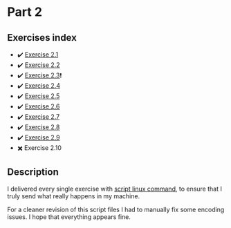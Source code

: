# Part 2

## Exercises index

- :heavy_check_mark: [Exercise 2.1](https://github.com/srpepperoni/devOpsWithDocker/tree/master/part_2/exercise_2-1)
- :heavy_check_mark: [Exercise 2.2](https://github.com/srpepperoni/devOpsWithDocker/tree/master/part_2/exercise_2-2)
- :heavy_check_mark: [Exercise 2.3](https://github.com/srpepperoni/devOpsWithDocker/tree/master/part_2/exercise_2-3):heavy_exclamation_mark:
- :heavy_check_mark: [Exercise 2.4](https://github.com/srpepperoni/devOpsWithDocker/tree/master/part_2/exercise_2-4)
- :heavy_check_mark: [Exercise 2.5](https://github.com/srpepperoni/devOpsWithDocker/tree/master/part_2/exercise_2-5)
- :heavy_check_mark: [Exercise 2.6](https://github.com/srpepperoni/devOpsWithDocker/tree/master/part_2/exercise_2-6)
- :heavy_check_mark: [Exercise 2.7](https://github.com/srpepperoni/devOpsWithDocker/tree/master/part_2/exercise_2-7)
- :heavy_check_mark: [Exercise 2.8](https://github.com/srpepperoni/devOpsWithDocker/tree/master/part_2/exercise_2-8)
- :heavy_check_mark: [Exercise 2.9](https://github.com/srpepperoni/devOpsWithDocker/tree/master/part_2/exercise_2-9)
- :heavy_multiplication_x: Exercise 2.10

## Description

I delivered every single exercise with [script linux command](http://man7.org/linux/man-pages/man1/script.1.html), to ensure that I truly send what really happens in my machine.

For a cleaner revision of this script files I had to manually fix some encoding issues. I hope that everything appears fine.
